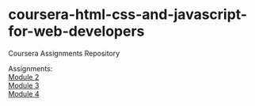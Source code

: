# coursera-html-css-and-javascript-for-web-developers
Coursera Assignments Repository

Assignments:<br>
<a href="https://adarshwork.github.io/coursera-html-css-and-javascript-for-web-developers/module2-solution/">Module 2</a>
<br>
<a href="https://adarshwork.github.io/coursera-html-css-and-javascript-for-web-developers/module3-solution/">Module 3</a>
<br>
<a href="https://adarshwork.github.io/coursera-html-css-and-javascript-for-web-developers/module4-solution/">Module 4</a>
